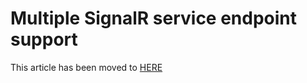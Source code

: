# Multiple SignalR service endpoint support

This article has been moved to [HERE](https://docs.microsoft.com/azure/azure-signalr/signalr-howto-scale-multi-instances)
